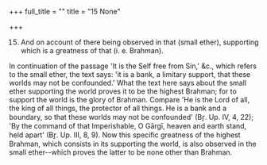 +++
full_title = ""
title = "15 None"

+++


15. And on account of there being observed in that (small ether), supporting which is a greatness of that (i. e. Brahman).

In continuation of the passage 'It is the Self free from Sin,' &c., which refers to the small ether, the text says: 'it is a bank, a limitary support, that these worlds may not be confounded.' What the text here says about the small ether supporting the world proves it to be the highest Brahman; for to support the world is the glory of Brahman. Compare 'He is the Lord of all, the king of all things, the protector of all things. He is a bank and a boundary, so that these worlds may not be confounded' (Br̥. Up. IV, 4, 22); 'By the command of that Imperishable, O Gārgī, heaven and earth stand, held apart' (Br̥. Up. III, 8, 9). Now this specific greatness of the highest Brahman, which consists in its supporting the world, is also observed in the small ether--which proves the latter to be none other than Brahman.

